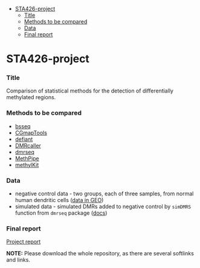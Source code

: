 <!-- START doctoc generated TOC please keep comment here to allow auto update -->
<!-- DON'T EDIT THIS SECTION, INSTEAD RE-RUN doctoc TO UPDATE -->


- [STA426-project](#sta426-project)
    - [Title](#title)
    - [Methods to be compared](#methods-to-be-compared)
    - [Data](#data)
    - [Final report](#final-report)

<!-- END doctoc generated TOC please keep comment here to allow auto update -->

# STA426-project

### Title
Comparison of statistical methods for the detection of differentially methylated regions.


### Methods to be compared

- [bsseq](https://bioconductor.org/packages/release/bioc/vignettes/bsseq/inst/doc/bsseq.html)
- [CGmapTools](https://cgmaptools.github.io/)
- [defiant](https://bmcbioinformatics.biomedcentral.com/articles/10.1186/s12859-018-2037-1)
- [DMRcaller](https://bioconductor.org/packages/release/bioc/html/DMRcaller.html)
- [dmrseq](https://academic.oup.com/biostatistics/advance-article/doi/10.1093/biostatistics/kxy007/4899074)
- [MethPipe](http://smithlabresearch.org/software/methpipe/)
- [methylKit](https://www.bioconductor.org/packages/devel/bioc/vignettes/methylKit/inst/doc/methylKit.html)


### Data
- negative control data - two groups, each of three samples, from normal human dendritic cells ([data in GEO](https://www.ncbi.nlm.nih.gov/geo/query/acc.cgi?acc=GSE64177))
- simulated data - simulated DMRs added to negative control by `simDMRS` function from `dmrseq` package ([docs](https://bioconductor.org/packages/release/bioc/vignettes/dmrseq/inst/doc/dmrseq.html#6_simulating_dmrs))

### Final report
[Project report](https://sta426hs2018.github.io/sta426-project-dmr-comparison/report/project_report.html)

**NOTE:** Please download the whole repository, as there are several softlinks and links.
